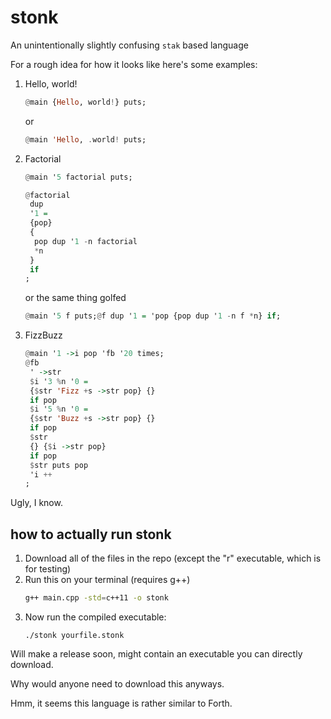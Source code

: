 # stonk
An unintentionally slightly confusing `stak` based language

For a rough idea for how it looks like here's some examples:
1. Hello, world!
    ```hs
    @main {Hello, world!} puts;
    ```
    or
    ```hs
    @main 'Hello, .world! puts;
    ```
2. Factorial
    ```hs
    @main '5 factorial puts;

    @factorial
     dup
     '1 =
     {pop}
     {
      pop dup '1 -n factorial
      *n
     }
     if
    ;
    ```
    or the same thing golfed
    ```hs
    @main '5 f puts;@f dup '1 = 'pop {pop dup '1 -n f *n} if;
    ```
3. FizzBuzz
    ```hs
    @main '1 ->i pop 'fb '20 times;
    @fb
     ' ->str
     $i '3 %n '0 =
     {$str 'Fizz +s ->str pop} {}
     if pop
     $i '5 %n '0 =
     {$str 'Buzz +s ->str pop} {}
     if pop
     $str
     {} {$i ->str pop}
     if pop
     $str puts pop
     'i ++
    ;
    ```
Ugly, I know.
## how to actually run stonk
1. Download all of the files in the repo (except the "r" executable, which is for testing)
2. Run this on your terminal (requires g++)
   ```sh
   g++ main.cpp -std=c++11 -o stonk
   ```
3. Now run the compiled executable:
    ```
    ./stonk yourfile.stonk
    ```

Will make a release soon, might contain an executable you can directly download.

Why would anyone need to download this anyways.

Hmm, it seems this language is rather similar to Forth.